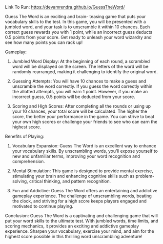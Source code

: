 Link To Run: https://devamrendra.github.io/GuessTheWord/

Guess The Word is an exciting and brain- teasing game that puts your vocabulary skills to the test. In this game, you will be presented with a jumbled word, and your task is to unscramble it within 10 chances. Each correct guess rewards you with 1 point, while an incorrect guess deducts 0.5 points from your score. Get ready to unleash your word wizardry and see how many points you can rack up!

Gameplay:

1. Jumbled Word Display: At the beginning of each round, a scrambled word will be displayed on the screen. The letters of the word will be randomly rearranged, making it challenging to identify the original word.

2. Guessing Attempts: You will have 10 chances to make a guess and unscramble the word correctly. If you guess the word correctly within the allotted attempts, you will earn 1 point. However, if you make an incorrect guess, 0.5 points will be deducted from your score.

3. Scoring and High Scores: After completing all the rounds or using up your 10 chances, your total score will be calculated. The higher the score, the better your performance in the game. You can strive to beat your own high scores or challenge your friends to see who can earn the highest score.

Benefits of Playing:

1. Vocabulary Expansion: Guess The Word is an excellent way to enhance your vocabulary skills. By unscrambling words, you'll expose yourself to new and unfamiliar terms, improving your word recognition and comprehension.

2. Mental Stimulation: This game is designed to provide mental exercise, stimulating your brain and enhancing cognitive skills such as problem- solving, critical thinking, and pattern recognition.

3. Fun and Addictive: Guess The Word offers an entertaining and addictive gameplay experience. The challenge of unscrambling words, beating the clock, and striving for a high score keeps players engaged and motivated to continue playing.

Conclusion: Guess The Word is a captivating and challenging game that will put your word skills to the ultimate test. With jumbled words, time limits, and scoring mechanics, it provides an exciting and addictive gameplay experience. Sharpen your vocabulary, exercise your mind, and aim for the highest score possible in this thrilling word unscrambling adventure!